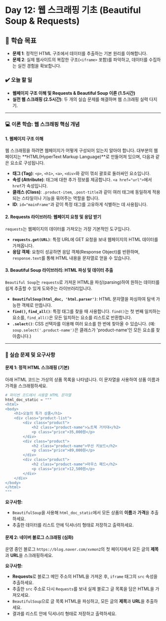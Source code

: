 # Day 12: 웹 스크래핑 기초 (Beautiful Soup & Requests)

## 🎯 학습 목표

  - **문제 1**: 정적인 HTML 구조에서 데이터를 추출하는 기본 원리를 이해합니다.
  - **문제 2**: 실제 웹사이트의 복잡한 구조(`<iframe>` 포함)를 파악하고, 데이터를 수집하는 실전 경험을 확보합니다.

### ✔️ 오늘 할 일

  - **웹페이지 구조 이해 및 Requests & Beautiful Soup 이론 (1.5시간)**
  - **실전 웹 스크래핑 (2.5시간)**: 두 개의 실습 문제를 해결하며 웹 스크래핑 실력 다지기.

-----

### 💻 이론 학습: 웹 스크래핑 핵심 개념

#### 1\. 웹페이지 구조 이해

웹 스크래핑을 하려면 웹페이지가 어떻게 구성되어 있는지 알아야 합니다. 대부분의 웹페이지는 \*\*HTML(HyperText Markup Language)\*\*로 만들어져 있으며, 다음과 같은 요소로 구성됩니다.

  - **태그 (Tag)**: `<p>`, `<h1>`, `<a>`, `<div>`와 같이 꺾쇠 괄호로 둘러싸인 요소입니다.
  - **속성 (Attribute)**: 태그에 대한 추가 정보를 제공합니다. `<a href="url">`에서 `href`가 속성입니다.
  - **클래스 (Class)**: `.product-item`, `.post-title`과 같이 여러 태그에 동일하게 적용되는 스타일이나 기능을 묶어주는 역할을 합니다.
  - **ID**: `id="mainFrame"`과 같이 특정 태그를 고유하게 식별하는 데 사용됩니다.

#### 2\. Requests 라이브러리: 웹페이지 요청 및 응답 받기

`requests`는 웹페이지의 데이터를 가져오는 가장 기본적인 도구입니다.

  - **`requests.get(URL)`**: 특정 URL에 GET 요청을 보내 웹페이지의 HTML 데이터를 가져옵니다.
  - **응답 객체**: 요청이 성공하면 응답 객체(Response Object)를 반환하며, `response.text`를 통해 HTML 내용을 문자열로 얻을 수 있습니다.

#### 3\. Beautiful Soup 라이브러리: HTML 파싱 및 데이터 추출

`Beautiful Soup`는 `requests`로 가져온 HTML을 파싱(parsing)하여 원하는 데이터를 쉽게 추출할 수 있게 도와주는 라이브러리입니다.

  - **`BeautifulSoup(html_doc, 'html.parser')`**: HTML 문자열을 파싱하여 탐색 가능한 객체로 만듭니다.
  - **`find()`, `find_all()`**: 특정 태그를 찾을 때 사용합니다. `find()`는 첫 번째 일치하는 요소를, `find_all()`은 모든 일치하는 요소를 리스트로 반환합니다.
  - **`.select()`**: CSS 선택자를 이용해 여러 요소를 한 번에 찾아올 수 있습니다. (예: `soup.select('.product-name')`은 클래스가 'product-name'인 모든 요소를 찾아줍니다.)

-----

### 📝 실습 문제 및 요구사항

#### **문제 1: 정적 HTML 스크래핑 (기본)**

아래 HTML 코드는 가상의 상품 목록을 나타냅니다. 이 문자열을 사용하여 상품 이름과 가격을 스크래핑하세요.

```python
# 파이썬 코드에서 사용할 HTML 문자열
html_doc_static = """
<html>
<body>
    <h1>오늘의 특가 상품</h1>
    <div class="product-list">
        <div class="product">
            <h2 class="product-name">노트북 거치대</h2>
            <p class="price">35,000원</p>
        </div>
        <div class="product">
            <h2 class="product-name">무선 키보드</h2>
            <p class="price">89,000원</p>
        </div>
        <div class="product">
            <h2 class="product-name">마우스 패드</h2>
            <p class="price">12,500원</p>
        </div>
    </div>
</body>
</html>
"""
```

**요구사항:**

  - `BeautifulSoup`을 사용해 `html_doc_static`에서 모든 상품의 **이름**과 **가격**을 추출하세요.
  - 추출한 데이터를 리스트 안에 딕셔너리 형태로 저장하고 출력하세요.

#### **문제 2: 네이버 블로그 스크래핑 (심화)**

운영 중인 블로그 `https://blog.naver.com/xvmon2`의 첫 페이지에서 모든 글의 **제목**과 **URL**을 스크래핑하세요.

**요구사항:**

  - **Requests**로 블로그 메인 주소의 HTML을 가져온 후, `iframe` 태그의 `src` 속성을 추출하세요.
  - 추출한 `src` 주소로 다시 `Requests`를 보내 실제 블로그 글 목록을 담은 HTML을 가져오세요.
  - `BeautifulSoup`으로 글 목록 HTML을 파싱하고, 모든 글의 **제목**과 **URL**을 추출하세요.
  - 결과를 리스트 안에 딕셔너리 형태로 저장하고 출력하세요.

